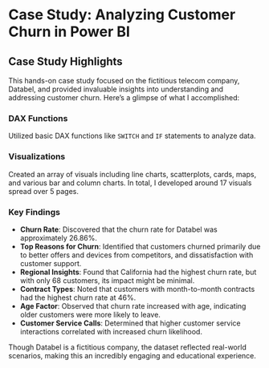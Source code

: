 # Case Study: Analyzing Customer Churn in Power BI

## Case Study Highlights

This hands-on case study focused on the fictitious telecom company, Databel, and provided invaluable insights into understanding and addressing customer churn. Here’s a glimpse of what I accomplished:

### DAX Functions
Utilized basic DAX functions like `SWITCH` and `IF` statements to analyze data.

### Visualizations
Created an array of visuals including line charts, scatterplots, cards, maps, and various bar and column charts. In total, I developed around 17 visuals spread over 5 pages.

### Key Findings
- **Churn Rate**: Discovered that the churn rate for Databel was approximately 26.86%.
- **Top Reasons for Churn**: Identified that customers churned primarily due to better offers and devices from competitors, and dissatisfaction with customer support.
- **Regional Insights**: Found that California had the highest churn rate, but with only 68 customers, its impact might be minimal.
- **Contract Types**: Noted that customers with month-to-month contracts had the highest churn rate at 46%.
- **Age Factor**: Observed that churn rate increased with age, indicating older customers were more likely to leave.
- **Customer Service Calls**: Determined that higher customer service interactions correlated with increased churn likelihood.

Though Databel is a fictitious company, the dataset reflected real-world scenarios, making this an incredibly engaging and educational experience. 
